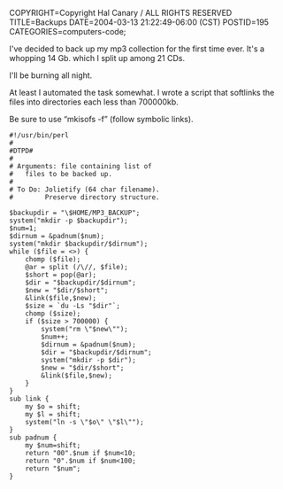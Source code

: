 COPYRIGHT=Copyright Hal Canary / ALL RIGHTS RESERVED
TITLE=Backups
DATE=2004-03-13 21:22:49-06:00 (CST)
POSTID=195
CATEGORIES=computers-code;

I've decided to back up my mp3 collection for the first time ever. It's a whopping 14 Gb. which I split up among 21 CDs.

I'll be burning all night.

At least I automated the task somewhat. I wrote a script that softlinks the files into directories each less than 700000kb.

Be sure to use “mkisofs -f” (follow symbolic links).

    
    #!/usr/bin/perl
    #
    #DTPD#
    #
    # Arguments: file containing list of
    #   files to be backed up.
    #
    # To Do: Jolietify (64 char filename).
    #        Preserve directory structure.
    
    $backupdir = "\$HOME/MP3_BACKUP";
    system("mkdir -p $backupdir");
    $num=1;
    $dirnum = &padnum($num);
    system("mkdir $backupdir/$dirnum");
    while ($file = <>) {
        chomp ($file);
        @ar = split (/\//, $file);
        $short = pop(@ar);
        $dir = "$backupdir/$dirnum";
        $new = "$dir/$short";
        &link($file,$new);
        $size = `du -Ls "$dir"`;
        chomp ($size);
        if ($size > 700000) {
            system("rm \"$new\"");
            $num++;
            $dirnum = &padnum($num);
            $dir = "$backupdir/$dirnum";
            system("mkdir -p $dir");
            $new = "$dir/$short";
            &link($file,$new);
        }
    }
    sub link {
        my $o = shift;
        my $l = shift;
        system("ln -s \"$o\" \"$l\"");
    }
    sub padnum {
        my $num=shift;
        return "00".$num if $num<10;
        return "0".$num if $num<100;
        return "$num";
    }
